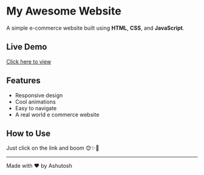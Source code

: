 # My Awesome Website

A simple e-commerce website built using **HTML**, **CSS**, and **JavaScript**.

## Live Demo
[Click here to view](https://ashutosh-dash3.github.io/Nike-Store/)

## Features
- Responsive design
- Cool animations
- Easy to navigate
- A real world e commerce website

## How to Use
Just click on the link and boom 😊✨🎊

---
Made with ❤️ by Ashutosh
